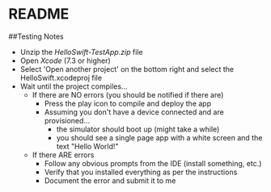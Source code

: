 README
================

##Testing Notes

* Unzip the _HelloSwift-TestApp.zip_ file
* Open *Xcode* (7.3 or higher)
* Select 'Open another project' on the bottom right and select the HelloSwift.xcodeproj file
* Wait until the project compiles...
  * If there are NO errors (you should be notified if there are)
    * Press the play icon to compile and deploy the app
    * Assuming you don't have a device connected and are provisioned...
      * the simulator should boot up (might take a while)
      * you should see a single page app with a white screen and the text "Hello World!"
  * If there ARE errors
    * Follow any obvious prompts from the IDE (install something, etc.)
    * Verify that you installed everything as per the instructions
    * Document the error and submit it to me
